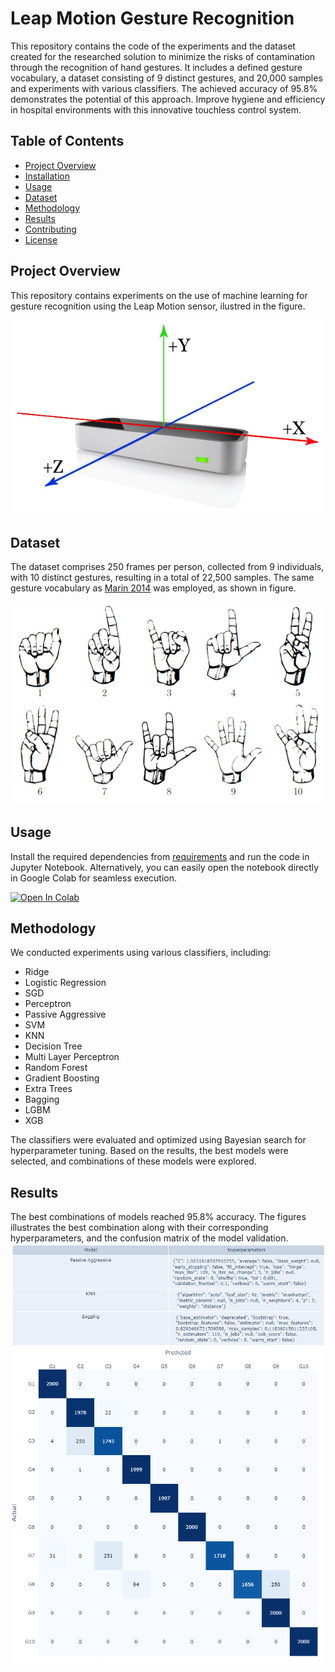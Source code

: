 # Leap Motion Gesture Recognition

This repository contains the code of the experiments and the dataset created for the researched solution to minimize the risks of contamination through the recognition of hand gestures. It includes a defined gesture vocabulary, a dataset consisting of 9 distinct gestures, and 20,000 samples and experiments with various classifiers. The achieved accuracy of 95.8% demonstrates the potential of this approach. Improve hygiene and efficiency in hospital environments with this innovative touchless control system.

## Table of Contents

- [Project Overview](#project-overview)
- [Installation](#installation)
- [Usage](#usage)
- [Dataset](#dataset)
- [Methodology](#methodology)
- [Results](#results)
- [Contributing](#contributing)
- [License](#license)

## Project Overview

This repository contains experiments on the use of machine learning for gesture recognition using the Leap Motion sensor, ilustred in the figure. 

![leap-motion-sensor](images/leap_motion_sensor.png)

## Dataset

The dataset comprises 250 frames per person, collected from 9 individuals, with 10 distinct gestures, resulting in a total of 22,500 samples. The same gesture vocabulary as [Marin 2014](https://doi.org/10.1109/icip.2014.7025313) was employed, as shown in figure.

![gesture-vocabulary](images/gestures.png)

## Usage

Install the required dependencies from [requirements](./requirements.txt) and run the code in Jupyter Notebook. Alternatively, you can easily open the notebook directly in Google Colab for seamless execution.

[![Open In Colab](https://colab.research.google.com/assets/colab-badge.svg)](https://colab.research.google.com/drive/1vo1iUlClNJCptjxQj1RABWaoWFkTkPMA?usp=sharing)

## Methodology

We conducted experiments using various classifiers, including:

  * Ridge
  * Logistic Regression
  * SGD
  * Perceptron
  * Passive Aggressive
  * SVM
  * KNN
  * Decision Tree
  * Multi Layer Perceptron
  * Random Forest
  * Gradient Boosting
  * Extra Trees
  * Bagging
  * LGBM
  * XGB
  
The classifiers were evaluated and optimized using Bayesian search for hyperparameter tuning. Based on the results, the best models were selected, and combinations of these models were explored. 

## Results

The best combinations of models reached 95.8% accuracy. The figures illustrates the best combination along with their corresponding hyperparameters, and the confusion matrix of the model validation.
![best-model](images/best_model.png)
![best-model](images/confusion_matrix.png)
